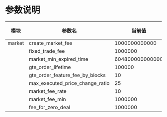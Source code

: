 # 参数说明



| 模块   | 参数名                          | 当前值          | 说明 |
| ------ | ------------------------------- | --------------- | ---- |
| market | create_market_fee               | 1000000000000   |      |
|        | fixed_trade_fee                 | 1000000         |      |
|        | market_min_expired_time         | 604800000000000 |      |
|        | gte_order_lifetime              | 100000          |      |
|        | gte_order_feature_fee_by_blocks | 10              |      |
|        | max_executed_price_change_ratio | 25              |      |
|        | market_fee_rate                 | 10              |      |
|        | market_fee_min                  | 1000000         |      |
|        | fee_for_zero_deal               | 1000000         |      |

